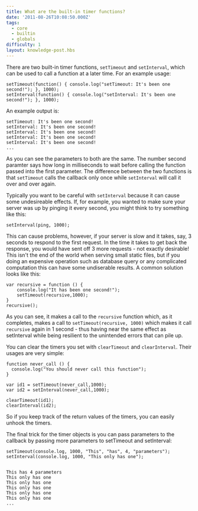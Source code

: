 ```yaml
---
title: What are the built-in timer functions?
date: '2011-08-26T10:08:50.000Z'
tags:
  - core
  - builtin
  - globals
difficulty: 1
layout: knowledge-post.hbs
---
```


There are two built-in timer functions, `setTimeout` and `setInterval`, which can be used to call a function at a later time. For an example usage:

    setTimeout(function() { console.log("setTimeout: It's been one second!"); }, 1000);
    setInterval(function() { console.log("setInterval: It's been one second!"); }, 1000);

An example output is:

    setTimeout: It's been one second!
    setInterval: It's been one second!
    setInterval: It's been one second!
    setInterval: It's been one second!
    setInterval: It's been one second!
    ...

As you can see the parameters to both are the same. The number second paramter says how long in milliseconds to wait before calling the function passed into the first parameter. The difference between the two functions is that `setTimeout` calls the callback only once while `setInterval` will call it over and over again.

Typically you want to be careful with `setInterval` because it can cause some undesireable effects.  If, for example, you wanted to make sure your server was up by pinging it every second, you might think to try something like this:

    setInterval(ping, 1000);

This can cause problems, however, if your server is slow and it takes, say, 3 seconds to respond to the first request. In the time it takes to get back the response, you would have sent off 3 more requests - not exactly desirable!  This isn't the end of the world when serving small static files, but if you doing an expensive operation such as database query or any complicated computation this can have some undiserable results. A common solution looks like this:

    var recursive = function () {
        console.log("It has been one second!");
        setTimeout(recursive,1000);
    }
    recursive();

As you can see, it makes a call to the `recursive` function which, as it completes, makes a call to `setTimeout(recursive, 1000)` which makes it call `recursive` again in 1 second - thus having near the same effect as setInterval while being resilient to the unintended errors that can pile up.

You can clear the timers you set with `clearTimeout` and `clearInterval`. Their usages are very simple:

    function never_call () {
      console.log("You should never call this function");
    }

    var id1 = setTimeout(never_call,1000);
    var id2 = setInterval(never_call,1000);

    clearTimeout(id1);
    clearInterval(id2);

So if you keep track of the return values of the timers, you can easily unhook the timers. 

The final trick for the timer objects is you can pass parameters to the callback by passing more parameters to setTimeout and setInterval:

    setTimeout(console.log, 1000, "This", "has", 4, "parameters");
    setInterval(console.log, 1000, "This only has one");


    This has 4 parameters
    This only has one
    This only has one
    This only has one
    This only has one
    This only has one
    ...
